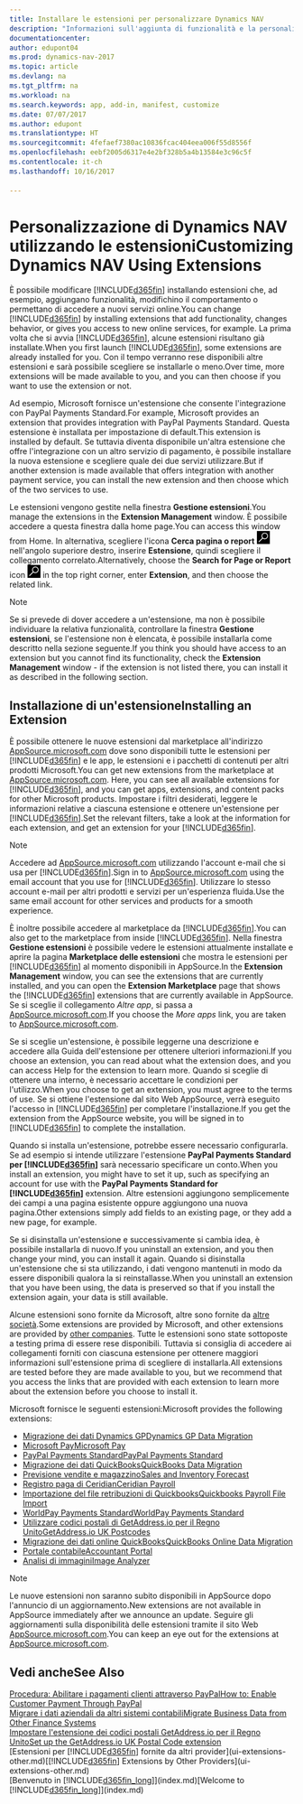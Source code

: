 ```yaml
---
title: Installare le estensioni per personalizzare Dynamics NAV
description: "Informazioni sull'aggiunta di funzionalità e la personalizzazione di Dynamics NAV tramite l'installazione delle estensioni."
documentationcenter: 
author: edupont04
ms.prod: dynamics-nav-2017
ms.topic: article
ms.devlang: na
ms.tgt_pltfrm: na
ms.workload: na
ms.search.keywords: app, add-in, manifest, customize
ms.date: 07/07/2017
ms.author: edupont
ms.translationtype: HT
ms.sourcegitcommit: 4fefaef7380ac10836fcac404eea006f55d8556f
ms.openlocfilehash: eebf2005d6317e4e2bf328b5a4b13584e3c96c5f
ms.contentlocale: it-ch
ms.lasthandoff: 10/16/2017

---
```

# <a name="customizing-dynamics-nav-using-extensions"></a><span data-ttu-id="40db9-103">Personalizzazione di Dynamics NAV utilizzando le estensioni</span><span class="sxs-lookup"><span data-stu-id="40db9-103">Customizing Dynamics NAV Using Extensions</span></span>
<span data-ttu-id="40db9-104">È possibile modificare [!INCLUDE[d365fin](includes/d365fin_md.md)] installando estensioni che, ad esempio, aggiungano funzionalità, modifichino il comportamento o permettano di accedere a nuovi servizi online.</span><span class="sxs-lookup"><span data-stu-id="40db9-104">You can change [!INCLUDE[d365fin](includes/d365fin_md.md)] by installing extensions that add functionality, changes behavior, or gives you access to new online services, for example.</span></span>
<span data-ttu-id="40db9-105">La prima volta che si avvia [!INCLUDE[d365fin](includes/d365fin_md.md)], alcune estensioni risultano già installate.</span><span class="sxs-lookup"><span data-stu-id="40db9-105">When you first launch [!INCLUDE[d365fin](includes/d365fin_md.md)], some extensions are already installed for you.</span></span> <span data-ttu-id="40db9-106">Con il tempo verranno rese disponibili altre estensioni e sarà possibile scegliere se installarle o meno.</span><span class="sxs-lookup"><span data-stu-id="40db9-106">Over time, more extensions will be made available to you, and you can then choose if you want to use the extension or not.</span></span>

<span data-ttu-id="40db9-107">Ad esempio, Microsoft fornisce un'estensione che consente l'integrazione con PayPal Payments Standard.</span><span class="sxs-lookup"><span data-stu-id="40db9-107">For example, Microsoft provides an extension that provides integration with PayPal Payments Standard.</span></span> <span data-ttu-id="40db9-108">Questa estensione è installata per impostazione di default.</span><span class="sxs-lookup"><span data-stu-id="40db9-108">This extension is installed by default.</span></span>
<span data-ttu-id="40db9-109">Se tuttavia diventa disponibile un'altra estensione che offre l'integrazione con un altro servizio di pagamento, è possibile installare la nuova estensione e scegliere quale dei due servizi utilizzare.</span><span class="sxs-lookup"><span data-stu-id="40db9-109">But if another extension is made available that offers integration with another payment service, you can install the new extension and then choose which of the two services to use.</span></span>  

<span data-ttu-id="40db9-110">Le estensioni vengono gestite nella finestra **Gestione estensioni**.</span><span class="sxs-lookup"><span data-stu-id="40db9-110">You manage the extensions in the **Extension Management** window.</span></span> <span data-ttu-id="40db9-111">È possibile accedere a questa finestra dalla home page.</span><span class="sxs-lookup"><span data-stu-id="40db9-111">You can access this window from Home.</span></span> <span data-ttu-id="40db9-112">In alternativa, scegliere l'icona **Cerca pagina o report** ![Cerca pagina o report](media/ui-search/search_small.png "Cerca pagina o report") nell'angolo superiore destro, inserire **Estensione**, quindi scegliere il collegamento correlato.</span><span class="sxs-lookup"><span data-stu-id="40db9-112">Alternatively, choose the **Search for Page or Report** icon ![Search for Page or Report](media/ui-search/search_small.png "Search for Page or Report icon") in the top right corner, enter **Extension**, and then choose the related link.</span></span>  

> [!NOTE]  
>   <span data-ttu-id="40db9-113">Se si prevede di dover accedere a un'estensione, ma non è possibile individuare la relativa funzionalità, controllare la finestra **Gestione estensioni**, se l'estensione non è elencata, è possibile installarla come descritto nella sezione seguente.</span><span class="sxs-lookup"><span data-stu-id="40db9-113">If you think you should have access to an extension but you cannot find its functionality, check the **Extension Management** window - if the extension is not listed there, you can install it as described in the following section.</span></span>  

## <a name="installing-an-extension"></a><span data-ttu-id="40db9-114">Installazione di un'estensione</span><span class="sxs-lookup"><span data-stu-id="40db9-114">Installing an Extension</span></span>
<span data-ttu-id="40db9-115">È possibile ottenere le nuove estensioni dal marketplace all'indirizzo [AppSource.microsoft.com](https://appsource.microsoft.com/en-us/marketplace/apps?product=dynamics-365%3Bdynamics-365-for-financials&page=1) dove sono disponibili tutte le estensioni per [!INCLUDE[d365fin](includes/d365fin_md.md)] e le app, le estensioni e i pacchetti di contenuti per altri prodotti Microsoft.</span><span class="sxs-lookup"><span data-stu-id="40db9-115">You can get new extensions from the marketplace at [AppSource.microsoft.com](https://appsource.microsoft.com/en-us/marketplace/apps?product=dynamics-365%3Bdynamics-365-for-financials&page=1). Here, you can see all available extensions for [!INCLUDE[d365fin](includes/d365fin_md.md)], and you can get apps, extensions, and content packs for other Microsoft products.</span></span> <span data-ttu-id="40db9-116">Impostare i filtri desiderati, leggere le informazioni relative a ciascuna estensione e ottenere un'estensione per [!INCLUDE[d365fin](includes/d365fin_md.md)].</span><span class="sxs-lookup"><span data-stu-id="40db9-116">Set the relevant filters, take a look at the information for each extension, and get an extension for your [!INCLUDE[d365fin](includes/d365fin_md.md)].</span></span>  
> [!NOTE]  
>   <span data-ttu-id="40db9-117">Accedere ad [AppSource.microsoft.com](https://appsource.microsoft.com/) utilizzando l'account e-mail che si usa per [!INCLUDE[d365fin](includes/d365fin_md.md)].</span><span class="sxs-lookup"><span data-stu-id="40db9-117">Sign in to [AppSource.microsoft.com](https://appsource.microsoft.com/) using the email account that you use for [!INCLUDE[d365fin](includes/d365fin_md.md)].</span></span> <span data-ttu-id="40db9-118">Utilizzare lo stesso account e-mail per altri prodotti e servizi per un'esperienza fluida.</span><span class="sxs-lookup"><span data-stu-id="40db9-118">Use the same email account for other services and products for a smooth experience.</span></span>  

<span data-ttu-id="40db9-119">È inoltre possibile accedere al marketplace da [!INCLUDE[d365fin](includes/d365fin_md.md)].</span><span class="sxs-lookup"><span data-stu-id="40db9-119">You can also get to the marketplace from inside [!INCLUDE[d365fin](includes/d365fin_md.md)].</span></span> <span data-ttu-id="40db9-120">Nella finestra **Gestione estensioni** è possibile vedere le estensioni attualmente installate e aprire la pagina **Marketplace delle estensioni** che mostra le estensioni per [!INCLUDE[d365fin](includes/d365fin_md.md)] al momento disponibili in AppSource.</span><span class="sxs-lookup"><span data-stu-id="40db9-120">In the **Extension Management** window, you can see the extensions that are currently installed, and you can open the **Extension Marketplace** page that shows the [!INCLUDE[d365fin](includes/d365fin_md.md)] extensions that are currently available in AppSource.</span></span> <span data-ttu-id="40db9-121">Se si sceglie il collegamento *Altre app*, si passa a [AppSource.microsoft.com](https://appsource.microsoft.com/en-us/marketplace/apps?product=dynamics-365%3Bdynamics-365-for-financials&page=1).</span><span class="sxs-lookup"><span data-stu-id="40db9-121">If you choose the *More apps* link, you are taken to [AppSource.microsoft.com](https://appsource.microsoft.com/en-us/marketplace/apps?product=dynamics-365%3Bdynamics-365-for-financials&page=1).</span></span>  

<span data-ttu-id="40db9-122">Se si sceglie un'estensione, è possibile leggerne una descrizione e accedere alla Guida dell'estensione per ottenere ulteriori informazioni.</span><span class="sxs-lookup"><span data-stu-id="40db9-122">If you choose an extension, you can read about what the extension does, and you can access Help for the extension to learn more.</span></span> <span data-ttu-id="40db9-123">Quando si sceglie di ottenere una interno, è necessario accettare le condizioni per l'utilizzo.</span><span class="sxs-lookup"><span data-stu-id="40db9-123">When you choose to get an extension, you must agree to the terms of use.</span></span> <span data-ttu-id="40db9-124">Se si ottiene l'estensione dal sito Web AppSource, verrà eseguito l'accesso in [!INCLUDE[d365fin](includes/d365fin_md.md)] per completare l'installazione.</span><span class="sxs-lookup"><span data-stu-id="40db9-124">If you get the extension from the AppSource website, you will be signed in to [!INCLUDE[d365fin](includes/d365fin_md.md)] to complete the installation.</span></span>  

<span data-ttu-id="40db9-125">Quando si installa un'estensione, potrebbe essere necessario configurarla. Se ad esempio si intende utilizzare l'estensione **PayPal Payments Standard per [!INCLUDE[d365fin](includes/d365fin_md.md)]** sarà necessario specificare un conto.</span><span class="sxs-lookup"><span data-stu-id="40db9-125">When you install an extension, you might have to set it up, such as specifying an account for use with the **PayPal Payments Standard for [!INCLUDE[d365fin](includes/d365fin_md.md)]** extension.</span></span>
<span data-ttu-id="40db9-126">Altre estensioni aggiungono semplicemente dei campi a una pagina esistente oppure aggiungono una nuova pagina.</span><span class="sxs-lookup"><span data-stu-id="40db9-126">Other extensions simply add fields to an existing page, or they add a new page, for example.</span></span>   

<span data-ttu-id="40db9-127">Se si disinstalla un'estensione e successivamente si cambia idea, è possibile installarla di nuovo.</span><span class="sxs-lookup"><span data-stu-id="40db9-127">If you uninstall an extension, and you then change your mind, you can install it again.</span></span> <span data-ttu-id="40db9-128">Quando si disinstalla un'estensione che si sta utilizzando, i dati vengono mantenuti in modo da essere disponibili qualora la si reinstallasse.</span><span class="sxs-lookup"><span data-stu-id="40db9-128">When you uninstall an extension that you have been using, the data is preserved so that if you install the extension again, your data is still available.</span></span>  

<span data-ttu-id="40db9-129">Alcune estensioni sono fornite da Microsoft, altre sono fornite da [altre società](ui-extensions-other.md).</span><span class="sxs-lookup"><span data-stu-id="40db9-129">Some extensions are provided by Microsoft, and other extensions are provided by [other companies](ui-extensions-other.md).</span></span> <span data-ttu-id="40db9-130">Tutte le estensioni sono state sottoposte a testing prima di essere rese disponibili. Tuttavia si consiglia di accedere ai collegamenti forniti con ciascuna estensione per ottenere maggiori informazioni sull'estensione prima di scegliere di installarla.</span><span class="sxs-lookup"><span data-stu-id="40db9-130">All extensions are tested before they are made available to you, but we recommend that you access the links that are provided with each extension to learn more about the extension before you choose to install it.</span></span>  

<span data-ttu-id="40db9-131">Microsoft fornisce le seguenti estensioni:</span><span class="sxs-lookup"><span data-stu-id="40db9-131">Microsoft provides the following extensions:</span></span>  

* [<span data-ttu-id="40db9-132">Migrazione dei dati Dynamics GP</span><span class="sxs-lookup"><span data-stu-id="40db9-132">Dynamics GP Data Migration</span></span>](ui-extensions-dynamicsgp-data-migration.md)  
* [<span data-ttu-id="40db9-133">Microsoft Pay</span><span class="sxs-lookup"><span data-stu-id="40db9-133">Microsoft Pay</span></span>](ui-extensions-microsoft-pay-payments.md)
* [<span data-ttu-id="40db9-134">PayPal Payments Standard</span><span class="sxs-lookup"><span data-stu-id="40db9-134">PayPal Payments Standard</span></span>](ui-extensions-paypal-payments-standard.md)  
* [<span data-ttu-id="40db9-135">Migrazione dei dati QuickBooks</span><span class="sxs-lookup"><span data-stu-id="40db9-135">QuickBooks Data Migration</span></span>](ui-extensions-quickbooks-data-migration.md)  
* [<span data-ttu-id="40db9-136">Previsione vendite e magazzino</span><span class="sxs-lookup"><span data-stu-id="40db9-136">Sales and Inventory Forecast</span></span>](ui-extensions-sales-forecast.md)  
* [<span data-ttu-id="40db9-137">Registro paga di Ceridian</span><span class="sxs-lookup"><span data-stu-id="40db9-137">Ceridian Payroll</span></span>](ui-extensions-ceridian-payroll.md)  
* [<span data-ttu-id="40db9-138">Importazione del file retribuzioni di Quickbooks</span><span class="sxs-lookup"><span data-stu-id="40db9-138">Quickbooks Payroll File Import</span></span>](ui-extensions-quickbooks-payroll.md)  
* [<span data-ttu-id="40db9-139">WorldPay Payments Standard</span><span class="sxs-lookup"><span data-stu-id="40db9-139">WorldPay Payments Standard</span></span>](ui-extensions-worldpay-payments-standard.md)
* [<span data-ttu-id="40db9-140">Utilizzare codici postali di GetAddress.io per il Regno Unito</span><span class="sxs-lookup"><span data-stu-id="40db9-140">GetAddress.io UK Postcodes</span></span>](ui-extensions-getaddressio.md)
* [<span data-ttu-id="40db9-141">Migrazione dei dati online QuickBooks</span><span class="sxs-lookup"><span data-stu-id="40db9-141">QuickBooks Online Data Migration</span></span>](ui-extensions-quickbooks-online-data-migration.md)
* [<span data-ttu-id="40db9-142">Portale contabile</span><span class="sxs-lookup"><span data-stu-id="40db9-142">Accountant Portal</span></span>](ui-extensions-accountant-portal.md)  
* [<span data-ttu-id="40db9-143">Analisi di immagini</span><span class="sxs-lookup"><span data-stu-id="40db9-143">Image Analyzer</span></span>](ui-extensions-image-analyzer.md)

> [!NOTE]  
>  <span data-ttu-id="40db9-144">Le nuove estensioni non saranno subito disponibili in AppSource dopo l'annuncio di un aggiornamento.</span><span class="sxs-lookup"><span data-stu-id="40db9-144">New extensions are not available in AppSource immediately after we announce an update.</span></span> <span data-ttu-id="40db9-145">Seguire gli aggiornamenti sulla disponibilità delle estensioni tramite il sito Web  [AppSource.microsoft.com](https://appsource.microsoft.com/en-us/marketplace/apps?product=dynamics-365%3Bdynamics-365-for-financials&page=1).</span><span class="sxs-lookup"><span data-stu-id="40db9-145">You can keep an eye out for the extensions at  [AppSource.microsoft.com](https://appsource.microsoft.com/en-us/marketplace/apps?product=dynamics-365%3Bdynamics-365-for-financials&page=1).</span></span>

## <a name="see-also"></a><span data-ttu-id="40db9-146">Vedi anche</span><span class="sxs-lookup"><span data-stu-id="40db9-146">See Also</span></span>
[<span data-ttu-id="40db9-147">Procedura: Abilitare i pagamenti clienti attraverso PayPal</span><span class="sxs-lookup"><span data-stu-id="40db9-147">How to: Enable Customer Payment Through PayPal</span></span>](sales-how-enable-payment-service-extensions.md)  
[<span data-ttu-id="40db9-148">Migrare i dati aziendali da altri sistemi contabili</span><span class="sxs-lookup"><span data-stu-id="40db9-148">Migrate Business Data from Other Finance Systems</span></span>](upload-data.md)  
[<span data-ttu-id="40db9-149">Impostare l'estensione dei codici postali GetAddress.io per il Regno Unito</span><span class="sxs-lookup"><span data-stu-id="40db9-149">Set up the GetAddress.io UK Postal Code extension</span></span>](LocalFunctionality/UnitedKingdom/uk-setup-postal-code-service.md)  
<span data-ttu-id="40db9-150">[Estensioni per [!INCLUDE[d365fin](includes/d365fin_md.md)] fornite da altri provider](ui-extensions-other.md)</span><span class="sxs-lookup"><span data-stu-id="40db9-150">[[!INCLUDE[d365fin](includes/d365fin_md.md)] Extensions by Other Providers](ui-extensions-other.md)</span></span>  
<span data-ttu-id="40db9-151">[Benvenuto in [!INCLUDE[d365fin_long](includes/d365fin_long_md.md)]](index.md)</span><span class="sxs-lookup"><span data-stu-id="40db9-151">[Welcome to [!INCLUDE[d365fin_long](includes/d365fin_long_md.md)]](index.md)</span></span>  

##

